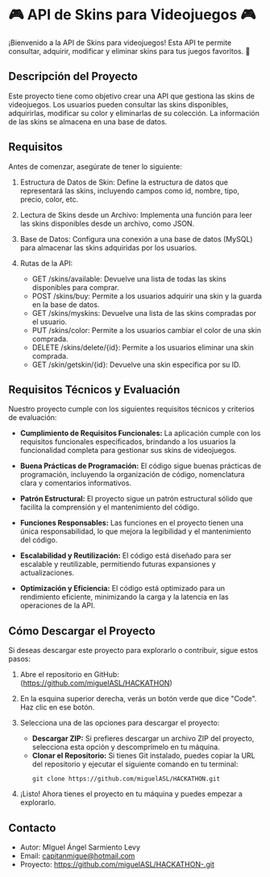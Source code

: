# 🎮 API de Skins para Videojuegos 🎮

¡Bienvenido a la API de Skins para videojuegos! Esta API te permite consultar, adquirir, modificar y eliminar skins para tus juegos favoritos. 🚀

## Descripción del Proyecto

Este proyecto tiene como objetivo crear una API que gestiona las skins de videojuegos. Los usuarios pueden consultar las skins disponibles, adquirirlas, modificar su color y eliminarlas de su colección. La información de las skins se almacena en una base de datos.

## Requisitos

Antes de comenzar, asegúrate de tener lo siguiente:

1. Estructura de Datos de Skin: Define la estructura de datos que representará las skins, incluyendo campos como id, nombre, tipo, precio, color, etc.
2. Lectura de Skins desde un Archivo: Implementa una función para leer las skins disponibles desde un archivo, como JSON.
3. Base de Datos: Configura una conexión a una base de datos (MySQL) para almacenar las skins adquiridas por los usuarios.
4. Rutas de la API:

    - GET /skins/available: Devuelve una lista de todas las skins disponibles para comprar.
    - POST /skins/buy: Permite a los usuarios adquirir una skin y la guarda en la base de datos.
    - GET /skins/myskins: Devuelve una lista de las skins compradas por el usuario.
    - PUT /skins/color: Permite a los usuarios cambiar el color de una skin comprada.
    - DELETE /skins/delete/{id}: Permite a los usuarios eliminar una skin comprada.
    - GET /skin/getskin/{id}: Devuelve una skin específica por su ID.

## Requisitos Técnicos y Evaluación

Nuestro proyecto cumple con los siguientes requisitos técnicos y criterios de evaluación:

- **Cumplimiento de Requisitos Funcionales:** La aplicación cumple con los requisitos funcionales especificados, brindando a los usuarios la funcionalidad completa para gestionar sus skins de videojuegos.

- **Buena Prácticas de Programación:** El código sigue buenas prácticas de programación, incluyendo la organización de código, nomenclatura clara y comentarios informativos.

- **Patrón Estructural:** El proyecto sigue un patrón estructural sólido que facilita la comprensión y el mantenimiento del código.

- **Funciones Responsables:** Las funciones en el proyecto tienen una única responsabilidad, lo que mejora la legibilidad y el mantenimiento del código.

- **Escalabilidad y Reutilización:** El código está diseñado para ser escalable y reutilizable, permitiendo futuras expansiones y actualizaciones.

- **Optimización y Eficiencia:** El código está optimizado para un rendimiento eficiente, minimizando la carga y la latencia en las operaciones de la API.

## Cómo Descargar el Proyecto

Si deseas descargar este proyecto para explorarlo o contribuir, sigue estos pasos:

1. Abre el repositorio en GitHub: (https://github.com/miguelASL/HACKATHON)

2. En la esquina superior derecha, verás un botón verde que dice "Code". Haz clic en ese botón.

3. Selecciona una de las opciones para descargar el proyecto:
    - **Descargar ZIP:** Si prefieres descargar un archivo ZIP del proyecto, selecciona esta opción y descomprímelo en tu máquina.
    - **Clonar el Repositorio:** Si tienes Git instalado, puedes copiar la URL del repositorio y ejecutar el siguiente comando en tu terminal:
      ```
      git clone https://github.com/miguelASL/HACKATHON.git
      ```

4. ¡Listo! Ahora tienes el proyecto en tu máquina y puedes empezar a explorarlo.

## Contacto

- Autor: MIguel Ángel Sarmiento Levy
- Email: capitanmigue@hotmail.com
- Proyecto: https://github.com/miguelASL/HACKATHON-.git